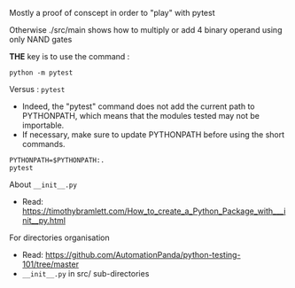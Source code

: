 Mostly a proof of conscept in order to "play" with pytest

Otherwise ./src/main shows how to multiply or add 4 binary operand using only NAND gates


**THE** key is to use the command :

```python -m pytest```

Versus : 
```pytest```

* Indeed, the "pytest" command does not add the current path to PYTHONPATH, which means that the modules tested may not be importable.
* If necessary, make sure to update PYTHONPATH before using the short commands.

```
PYTHONPATH=$PYTHONPATH:.
pytest
```


About ```__init__.py``` 
* Read: https://timothybramlett.com/How_to_create_a_Python_Package_with___init__py.html


For directories organisation 
* Read: https://github.com/AutomationPanda/python-testing-101/tree/master
* ```__init__.py``` in src/ sub-directories
